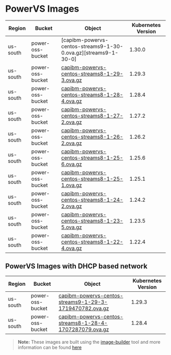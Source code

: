 # PowerVS Images


| Region   | Bucket           | Object                                                          | Kubernetes Version |
|----------|------------------|-----------------------------------------------------------------|--------------------|
| us-south | power-oss-bucket | [capibm-powervs-centos-streams9-1-30-0.ova.gz][streams9-1-30-0] | 1.30.0             |
| us-south | power-oss-bucket | [capibm-powervs-centos-streams8-1-29-3.ova.gz][streams8-1-29-3] | 1.29.3             |
| us-south | power-oss-bucket | [capibm-powervs-centos-streams8-1-28-4.ova.gz][streams8-1-28-4] | 1.28.4             |
| us-south | power-oss-bucket | [capibm-powervs-centos-streams8-1-27-2.ova.gz][streams8-1-27-2] | 1.27.2             |
| us-south | power-oss-bucket | [capibm-powervs-centos-streams8-1-26-2.ova.gz][streams8-1-26-2] | 1.26.2             |
| us-south | power-oss-bucket | [capibm-powervs-centos-streams8-1-25-6.ova.gz][streams8-1-25-6] | 1.25.6             |
| us-south | power-oss-bucket | [capibm-powervs-centos-streams8-1-25-1.ova.gz][streams8-1-25-1] | 1.25.1             |
| us-south | power-oss-bucket | [capibm-powervs-centos-streams8-1-24-2.ova.gz][streams8-1-24-2] | 1.24.2             |
| us-south | power-oss-bucket | [capibm-powervs-centos-streams8-1-23-5.ova.gz][streams8-1-23-5] | 1.23.5             |
| us-south | power-oss-bucket | [capibm-powervs-centos-streams8-1-22-4.ova.gz][streams8-1-22-4] | 1.22.4             |

## PowerVS Images with DHCP based network

| Region   | Bucket           | Object                                                          | Kubernetes Version |
|----------|------------------|-----------------------------------------------------------------|--------------------|
| us-south | power-oss-bucket | [capibm-powervs-centos-streams9-1-29-3-1719470782.ova.gz][centos-streams9-1-29-3] | 1.29.3             |
| us-south | power-oss-bucket | [capibm-powervs-centos-streams8-1-28-4-1707287079.ova.gz][centos-streams8-1-28-4] | 1.28.4             |

> **Note:** These images are built using the [image-builder][image-builder] tool and more information can be found [here](../developer/build-images.md#powervs)

[centos-streams9-1-30-0]: https://power-oss-bucket.s3.us-south.cloud-object-storage.appdomain.cloud/capibm-powervs-centos-streams9-1-30-0-1737523124.ova.gz
[centos-streams9-1-29-3]: https://power-oss-bucket.s3.us-south.cloud-object-storage.appdomain.cloud/capibm-powervs-centos-streams9-1-29-3-1719470782.ova.gz
[centos-streams8-1-28-4]: https://power-oss-bucket.s3.us-south.cloud-object-storage.appdomain.cloud/capibm-powervs-centos-streams8-1-28-4-1707287079.ova.gz
[streams8-1-29-3]: https://power-oss-bucket.s3.us-south.cloud-object-storage.appdomain.cloud/capibm-powervs-centos-streams8-1-29-3.ova.gz
[streams8-1-28-4]: https://power-oss-bucket.s3.us-south.cloud-object-storage.appdomain.cloud/capibm-powervs-centos-streams8-1-28-4.ova.gz
[streams8-1-27-2]: https://power-oss-bucket.s3.us-south.cloud-object-storage.appdomain.cloud/capibm-powervs-centos-streams8-1-27-2.ova.gz
[streams8-1-26-2]: https://power-oss-bucket.s3.us-south.cloud-object-storage.appdomain.cloud/capibm-powervs-centos-streams8-1-26-2.ova.gz
[streams8-1-25-6]: https://power-oss-bucket.s3.us-south.cloud-object-storage.appdomain.cloud/capibm-powervs-centos-streams8-1-25-6.ova.gz
[streams8-1-25-1]: https://power-oss-bucket.s3.us-south.cloud-object-storage.appdomain.cloud/capibm-powervs-centos-streams8-1-25-1.ova.gz
[streams8-1-24-2]: https://power-oss-bucket.s3.us-south.cloud-object-storage.appdomain.cloud/capibm-powervs-centos-streams8-1-24-2.ova.gz
[streams8-1-23-5]: https://power-oss-bucket.s3.us-south.cloud-object-storage.appdomain.cloud/capibm-powervs-centos-streams8-1-23-5.ova.gz
[streams8-1-22-4]: https://power-oss-bucket.s3.us-south.cloud-object-storage.appdomain.cloud/capibm-powervs-centos-streams8-1-22-4.ova.gz
[image-builder]: https://github.com/kubernetes-sigs/image-builder
